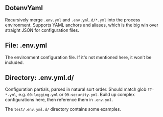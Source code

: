 ## DotenvYaml
Recursively merge `.env.yml` and `.env.yml.d/*.yml` into the process environment.  Supports YAML anchors and aliases,
which is the big win over straight JSON for configuration files.

## File: .env.yml
The environment configuration file.  If it's not mentioned here, it won't be included.

## Directory: .env.yml.d/
Configuration partials, parsed in natural sort order.  Should match glob `??-*.yml`, e.g. `00-logging.yml` or
`99-security.yml`.  Build up complex configurations here, then reference them in `.env.yml`.

The `test/.env.yml.d/` directory contains some examples.
